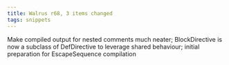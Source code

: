 ```yaml
---
title: Walrus r68, 3 items changed
tags: snippets
---
```


Make compiled output for nested comments much neater; BlockDirective is now a subclass of DefDirective to leverage shared behaviour; initial preparation for EscapeSequence compilation

